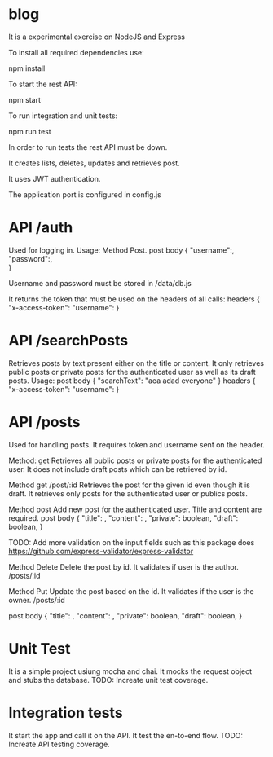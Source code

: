 # blog
It is a experimental exercise on NodeJS and Express

To install all required dependencies use:

npm install

To start the rest API:

npm start

To run integration and unit tests:

npm run test

In order to run tests the rest API must be down.


It creates lists, deletes, updates and retrieves post.

It uses JWT authentication.

The application port is configured in config.js

# API /auth
Used for logging in.
Usage:
Method Post.
post body
{
  "username":<username>,
	"password":<password>,  
}

Username and password must be stored in /data/db.js

It returns the token that must be used on the headers of all calls:
headers
{
  "x-access-token": <token retrieved from the login>
  "username": <username used in login>
}  

# API /searchPosts
Retrieves posts by text present either on the title or content.
It only retrieves public posts or private posts for the authenticated user as well as its draft posts.
Usage:
post body
{
  "searchText": "aea adad everyone"
}
headers
{
  "x-access-token": <token retrieved from the login>
  "username": <username used in login>
}    

# API /posts
Used for handling posts. It requires token and username sent on the header.

Method: get
Retrieves all public posts or private posts for the authenticated  user. It does not include draft posts which can be retrieved by id.

Method get /post/:id
Retrieves the post for the given id even though it is draft. It retrieves only posts for the authenticated user or publics posts.

Method post
Add new post for the  authenticated user. Title and content are required.
post body
{
  "title": <free text>,
	"content": <free text>,
	"private": boolean,
	"draft": boolean,
}

TODO: Add more validation on the input fields such as this package does https://github.com/express-validator/express-validator

Method Delete
Delete the post by id. It validates if user is the author.
/posts/:id

Method Put
Update the post based on the id. It validates if the user is the owner.
/posts/:id

post body
{
  "title": <free text>,
  "content": <free text>,
  "private": boolean,
  "draft": boolean,
}

# Unit Test
It is a simple project usiung mocha and chai. It mocks the request object and stubs the database.
TODO: Increate unit test coverage.

# Integration tests
It start the app and call it on the API. It test the en-to-end flow.
TODO: Increate API testing coverage.
